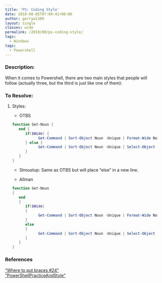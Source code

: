```yaml
---
title: 'PS: Coding Style'
date: 2018-08-05T07:04:41+00:00
author: gerryw1389
layout: single
classes: wide
permalink: /2018/08/ps-coding-style/
tags:
  - Windows
tags:
  - Powershell
---
```

<!--more-->

### Description:

When it comes to Powershell, there are two main styles that people will follow (actually three, but the third is just like one of them):

### To Resolve:

1. Styles:

   - OTBS

   ```powershell
   function Get-Noun {
      end {
         if($Wide) {
               Get-Command | Sort-Object Noun -Unique | Format-Wide Noun
         } else {
               Get-Command | Sort-Object Noun -Unique | Select-Object -Expand Noun
         }
      }
   }
   ```

   - Stroustup: Same as OTBS but will place &#8220;else&#8221; in a new line.

   - Allman

   ```powershell
   function Get-Noun
   {
      end
      {
         if($Wide)
         {
               Get-Command | Sort-Object Noun -Unique | Format-Wide Noun
         }
         else
         {
               Get-Command | Sort-Object Noun -Unique | Select-Object -Expand Noun
         }
      }
   }
   ```


### References

["Where to put braces #24"](https://github.com/PoshCode/PowerShellPracticeAndStyle/issues/24)  
["PowerShellPracticeAndStyle"](https://github.com/PoshCode/PowerShellPracticeAndStyle/blob/master/Style-Guide/Code-Layout-and-Formatting.md)